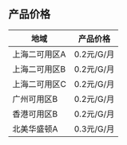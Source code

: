 ## 产品价格


| 地域        | 产品价格     |
| ---------  | -------- |
| 上海二可用区A | 0.2元/G/月 |
| 上海二可用区B | 0.2元/G/月 |
| 上海二可用区C | 0.2元/G/月 |
| 广州可用区B   | 0.2元/G/月 |
| 香港可用区B   | 0.2元/G/月 |
| 北美华盛顿A   | 0.3元/G/月 |


